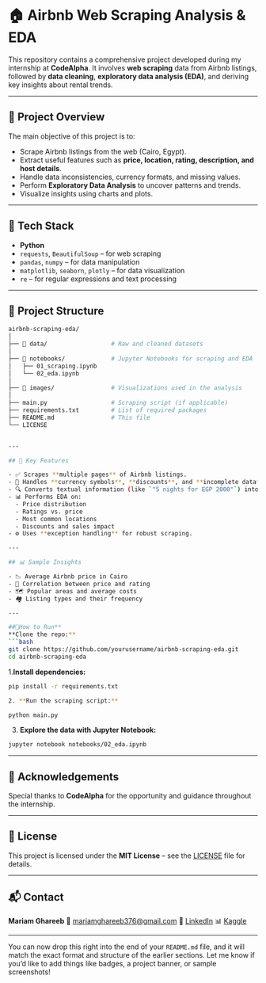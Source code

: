 # 🏠 Airbnb Web Scraping Analysis & EDA

This repository contains a comprehensive project developed during my internship at **CodeAlpha**. It involves **web scraping** data from Airbnb listings, followed by **data cleaning**, **exploratory data analysis (EDA)**, and deriving key insights about rental trends.

---

## 📌 Project Overview

The main objective of this project is to:
- Scrape Airbnb listings from the web (Cairo, Egypt).
- Extract useful features such as **price, location, rating, description, and host details**.
- Handle data inconsistencies, currency formats, and missing values.
- Perform **Exploratory Data Analysis** to uncover patterns and trends.
- Visualize insights using charts and plots.

---

## 🔧 Tech Stack

- **Python**
- `requests`, `BeautifulSoup` – for web scraping
- `pandas`, `numpy` – for data manipulation
- `matplotlib`, `seaborn`, `plotly` – for data visualization
- `re` – for regular expressions and text processing

---

## 📂 Project Structure

```bash
airbnb-scraping-eda/
│
├── 📁 data/                  # Raw and cleaned datasets
│
├── 📁 notebooks/             # Jupyter Notebooks for scraping and EDA
│   ├── 01_scraping.ipynb
│   └── 02_eda.ipynb
│
├── 📁 images/                # Visualizations used in the analysis
│
├── main.py                  # Scraping script (if applicable)
├── requirements.txt         # List of required packages
├── README.md                # This file
└── LICENSE


---

## 🚀 Key Features

- ✅ Scrapes **multiple pages** of Airbnb listings.
- 💸 Handles **currency symbols**, **discounts**, and **incomplete data**.
- 🔍 Converts textual information (like `"5 nights for EGP 2000"`) into structured columns.
- 📊 Performs EDA on:
  - Price distribution
  - Ratings vs. price
  - Most common locations
  - Discounts and sales impact
- ⚙️ Uses **exception handling** for robust scraping.

---

## 📊 Sample Insights

- 📉 Average Airbnb price in Cairo  
- 🌟 Correlation between price and rating  
- 🗺️ Popular areas and average costs  
- 🏘️ Listing types and their frequency

---

##📎How to Run**
**Clone the repo:**
```bash
git clone https://github.com/yourusername/airbnb-scraping-eda.git
cd airbnb-scraping-eda
```
1.**Install dependencies:**
```bash
pip install -r requirements.txt

2. **Run the scraping script:**
```
```bash
python main.py
```

3. **Explore the data with Jupyter Notebook:**

```bash
jupyter notebook notebooks/02_eda.ipynb
```

---

## 🙏 Acknowledgements

Special thanks to **CodeAlpha** for the opportunity and guidance throughout the internship.

---

## 📜 License

This project is licensed under the **MIT License** – see the [LICENSE](./LICENSE) file for details.

---

## 📬 Contact

**Mariam Ghareeb**
📧 [mariamghareeb376@gmail.com](mailto:mariamghareeb376@gmail.com)
🔗 [LinkedIn](https://www.linkedin.com/in/mariam-ghareeb-0a8517266/)
📊 [Kaggle](https://www.kaggle.com/mariamelghareeb)

---

You can now drop this right into the end of your `README.md` file, and it will match the exact format and structure of the earlier sections. Let me know if you’d like to add things like badges, a project banner, or sample screenshots!


